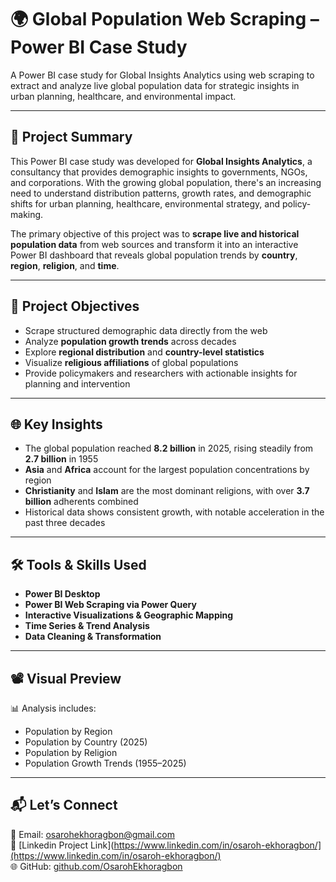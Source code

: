 
# 🌍 Global Population Web Scraping – Power BI Case Study

A Power BI case study for Global Insights Analytics using web scraping to extract and analyze live global population data for strategic insights in urban planning, healthcare, and environmental impact.

---

## 📄 Project Summary

This Power BI case study was developed for **Global Insights Analytics**, a consultancy that provides demographic insights to governments, NGOs, and corporations. With the growing global population, there's an increasing need to understand distribution patterns, growth rates, and demographic shifts for urban planning, healthcare, environmental strategy, and policy-making.

The primary objective of this project was to **scrape live and historical population data** from web sources and transform it into an interactive Power BI dashboard that reveals global population trends by **country**, **region**, **religion**, and **time**.

---

## 🎯 Project Objectives

- Scrape structured demographic data directly from the web
- Analyze **population growth trends** across decades
- Explore **regional distribution** and **country-level statistics**
- Visualize **religious affiliations** of global populations
- Provide policymakers and researchers with actionable insights for planning and intervention

---

## 🌐 Key Insights

- The global population reached **8.2 billion** in 2025, rising steadily from **2.7 billion** in 1955  
- **Asia** and **Africa** account for the largest population concentrations by region  
- **Christianity** and **Islam** are the most dominant religions, with over **3.7 billion** adherents combined  
- Historical data shows consistent growth, with notable acceleration in the past three decades

---

## 🛠 Tools & Skills Used

- **Power BI Desktop**
- **Power BI Web Scraping via Power Query**
- **Interactive Visualizations & Geographic Mapping**
- **Time Series & Trend Analysis**
- **Data Cleaning & Transformation**

---

## 📽️ Visual Preview

📊 Analysis includes:  
- Population by Region  
- Population by Country (2025)  
- Population by Religion  
- Population Growth Trends (1955–2025)

---

## 📬 Let’s Connect

📧 Email: osarohekhoragbon@gmail.com  
💼 [Linkedin Project Link](https://www.linkedin.com/in/osaroh-ekhoragbon/](https://www.linkedin.com/in/osaroh-ekhoragbon/)  
🌐 GitHub: [github.com/OsarohEkhoragbon](https://github.com/OsarohEkhoragbon)
